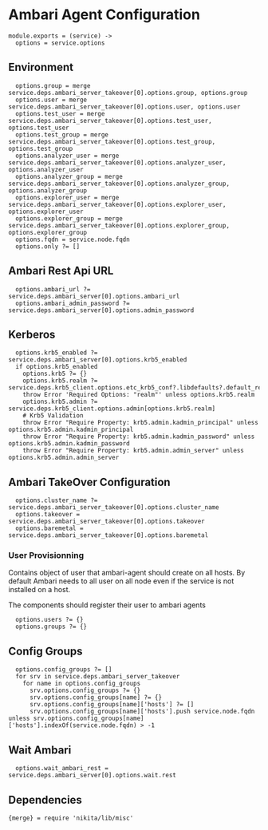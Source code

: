 
# Ambari Agent Configuration

    module.exports = (service) ->
      options = service.options

## Environment

      options.group = merge service.deps.ambari_server_takeover[0].options.group, options.group
      options.user = merge service.deps.ambari_server_takeover[0].options.user, options.user
      options.test_user = merge service.deps.ambari_server_takeover[0].options.test_user, options.test_user
      options.test_group = merge service.deps.ambari_server_takeover[0].options.test_group, options.test_group
      options.analyzer_user = merge service.deps.ambari_server_takeover[0].options.analyzer_user, options.analyzer_user
      options.analyzer_group = merge service.deps.ambari_server_takeover[0].options.analyzer_group, options.analyzer_group
      options.explorer_user = merge service.deps.ambari_server_takeover[0].options.explorer_user, options.explorer_user
      options.explorer_group = merge service.deps.ambari_server_takeover[0].options.explorer_group, options.explorer_group
      options.fqdn = service.node.fqdn
      options.only ?= []

## Ambari Rest Api URL

      options.ambari_url ?= service.deps.ambari_server[0].options.ambari_url
      options.ambari_admin_password ?= service.deps.ambari_server[0].options.admin_password

## Kerberos

      options.krb5_enabled ?= service.deps.ambari_server[0].options.krb5_enabled
      if options.krb5_enabled
        options.krb5 ?= {}
        options.krb5.realm ?= service.deps.krb5_client.options.etc_krb5_conf?.libdefaults?.default_realm
        throw Error 'Required Options: "realm"' unless options.krb5.realm
        options.krb5.admin ?= service.deps.krb5_client.options.admin[options.krb5.realm]
        # Krb5 Validation
        throw Error "Require Property: krb5.admin.kadmin_principal" unless options.krb5.admin.kadmin_principal
        throw Error "Require Property: krb5.admin.kadmin_password" unless options.krb5.admin.kadmin_password
        throw Error "Require Property: krb5.admin.admin_server" unless options.krb5.admin.admin_server

## Ambari TakeOver Configuration

      options.cluster_name ?= service.deps.ambari_server_takeover[0].options.cluster_name
      options.takeover = service.deps.ambari_server_takeover[0].options.takeover
      options.baremetal = service.deps.ambari_server_takeover[0].options.baremetal

### User Provisionning
Contains object of user that ambari-agent should create on all hosts. By default
Ambari needs to all user on all node even if the service is not installed on a host.

The components should register their user to ambari agents

      options.users ?= {}
      options.groups ?= {}

## Config Groups
      
      options.config_groups ?= []
      for srv in service.deps.ambari_server_takeover
        for name in options.config_groups
          srv.options.config_groups ?= {}
          srv.options.config_groups[name] ?= {}
          srv.options.config_groups[name]['hosts'] ?= []
          srv.options.config_groups[name]['hosts'].push service.node.fqdn unless srv.options.config_groups[name]['hosts'].indexOf(service.node.fqdn) > -1
          
## Wait Ambari

      options.wait_ambari_rest = service.deps.ambari_server[0].options.wait.rest


## Dependencies

    {merge} = require 'nikita/lib/misc'
